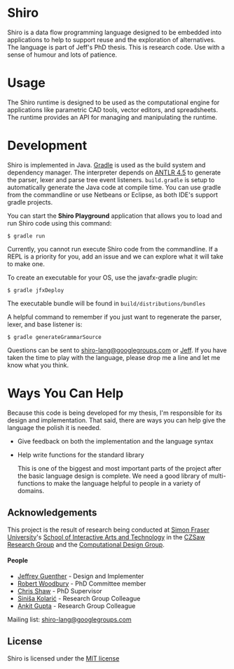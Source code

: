 Shiro
=====

Shiro is a data flow programming language designed to be embedded into
applications to help to support reuse and the exploration of alternatives. The
language is part of Jeff's PhD thesis. This is research code. Use with a sense
of humour and lots of patience.

Usage
=====

The Shiro runtime is designed to be used as the computational engine for
applications like parametric CAD tools, vector editors, and spreadsheets. The
runtime provides an API for managing and manipulating the runtime.


Development
===========

Shiro is implemented in Java. [Gradle](http://www.gradle.org/) is used as the
build system and dependency manager. The interpreter depends on [ANTLR
4.5](http://www.antlr.org/) to generate the parser, lexer and parse tree event
listeners. `build.gradle` is setup to automatically generate the Java code at
compile time. You can use gradle from the commandline or use Netbeans or
Eclipse, as both IDE's support gradle projects.

You can start the **Shiro Playground** application that allows you to load and
run Shiro code using this command:

    $ gradle run

Currently, you cannot run execute Shiro code from the commandline. If a REPL is
a priority for you, add an issue and we can explore what it will take to make
one.


To create an executable for your OS, use the javafx-gradle plugin:

    $ gradle jfxDeploy

The executable bundle will be found in `build/distributions/bundles`

A helpful command to remember if you just want to regenerate the parser, lexer,
and base listener is:

    $ gradle generateGrammarSource

Questions can be sent to shiro-lang@googlegroups.com or
[Jeff](mailto:jguenthe@sfu.ca). If you have taken the time to play with the
language, please drop me a line and let me know what you think.

Ways You Can Help
=================

Because this code is being developed for my thesis, I'm responsible for its
design and implementation. That said, there are ways you can help give the
language the polish it is needed.

* Give feedback on both the implementation and the language syntax
* Help write functions for the standard library

  This is one of the biggest and most important parts of the project after the 
  basic language design is complete. We need a good library of multi-functions 
  to make the language helpful to people in a variety of domains.

Acknowledgements
-----------------

This project is the result of research being conducted at [Simon Fraser University](http://www.sfu.ca/)'s [School of Interactive Arts and Technology](http://www.siat.sfu.ca/) in the [CZSaw Research Group](http://czsaw.iat.sfu.ca/) and 
the [Computational Design Group](http://www.computationaldesign.ca/). 

#### People
* [Jeffrey Guenther](http://jeffreyguenther.com) - Design and Implementer
* [Robert Woodbury](http://www.siat.sfu.ca/faculty/profile/rob-woodbury) - PhD Committee member
* [Chris Shaw](http://www.sfu.ca/~shaw/) - PhD Supervisor
* [Siniša Kolarić](http://www.sfu.ca/~skolaric/) - Research Group Colleague
* [Ankit Gupta](http://www.linkedin.com/pub/ankit-gupta/37/b7b/851) - Research Group Colleague

Mailing list: shiro-lang@googlegroups.com

License
-------
Shiro is licensed under the [MIT license](http://opensource.org/licenses/MIT)
